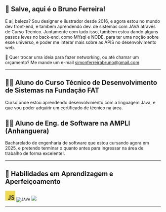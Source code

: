 ## 👋 Salve, aqui é o Bruno Ferreira!

E aí, beleza? Sou designer e ilustrador desde 2016, e agora estou no mundo dev front-end, e também aprendendo dev. de sistemas com JAVA através de Curso Técnico.
Juntamente com tudo isso, também estou dando alguns passos leves no back-end, como MYsql e NODE, para ter uma noção sobre esse universo, e poder me interar mais sobre as APIS no desenvolvimento web.

💬 Quer trocar uma ideia para fazer networking, ou até chamar um orçamento? Me mande um e-mail simonferreirabruno@gmail.com

---
## 👨‍💻 Aluno do Curso Técnico de Desenvolvimento de Sistemas na Fundação FAT

Curso onde estou aprendendo desenvolvimento com a linguagem Java, e que vou poder adquirir um certificado de técnico na área.

## 👨‍💻 Aluno de Eng. de Software na AMPLI (Anhanguera)

Bacharelado de engenharia de software que estou cursando agora em 2025, e pretendo terminar o quanto antes para ingressar na área de trabalho de forma excelente!.

---

## 🚀 Habilidades em Aprendizagem e Aperfeiçoamento

<code><img height="32" src="https://raw.githubusercontent.com/github/explore/80688e429a7d4ef2fca1e82350fe8e3517d3494d/topics/javascript/javascript.png" alt="Javascript"/></code>
<code><img height="32" src="https://cdn.iconscout.com/icon/free/png-512/free-java-logo-icon-download-in-svg-png-gif-file-formats--wordmark-programming-language-pack-logos-icons-1174953.png?f=webp&w=256" alt="JAVA"/></code>
<code><img height="32" src="https://marcas-logos.net/wp-content/uploads/2020/11/MySQL-logo.png"/></code>

---
